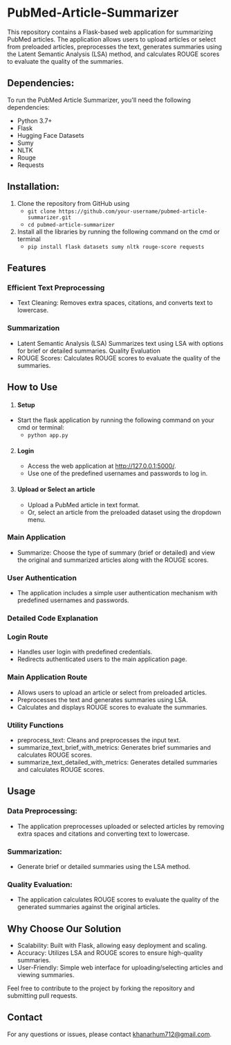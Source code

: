 # PubMed-Article-Summarizer
This repository contains a Flask-based web application for summarizing PubMed articles. The application allows users to upload articles or select from preloaded articles, preprocesses the text, generates summaries using the Latent Semantic Analysis (LSA) method, and calculates ROUGE scores to evaluate the quality of the summaries.
## Dependencies:
To run the PubMed Article Summarizer, you'll need the following dependencies:
- Python 3.7+
- Flask
- Hugging Face Datasets
- Sumy
- NLTK
- Rouge
- Requests

## Installation:
1. Clone the repository from GitHub using
    - ```git clone https://github.com/your-username/pubmed-article-summarizer.git```
    - ```cd pubmed-article-summarizer```
2. Install all the libraries by running the following command on the cmd or terminal
    - ```pip install flask datasets sumy nltk rouge-score requests```

## Features
### Efficient Text Preprocessing
   - Text Cleaning: Removes extra spaces, citations, and converts text to lowercase.
### Summarization
   - Latent Semantic Analysis (LSA) Summarizes text using LSA with options for brief or detailed summaries.
Quality Evaluation
   - ROUGE Scores: Calculates ROUGE scores to evaluate the quality of the summaries.

## How to Use
1. #### Setup
  - Start the flask application by running the following command on your cmd or terminal:
    - ```python app.py```
2. #### Login
      - Access the web application at http://127.0.0.1:5000/.
      - Use one of the predefined usernames and passwords to log in.
3. #### Upload or Select an article
      - Upload a PubMed article in text format.
      - Or, select an article from the preloaded dataset using the dropdown menu.

### Main Application
- Summarize: Choose the type of summary (brief or detailed) and view the original and summarized articles along with the ROUGE scores.

### User Authentication
- The application includes a simple user authentication mechanism with predefined usernames and passwords.

### Detailed Code Explanation
### Login Route
  - Handles user login with predefined credentials.
  - Redirects authenticated users to the main application page.
### Main Application Route
  - Allows users to upload an article or select from preloaded articles.
  - Preprocesses the text and generates summaries using LSA.
  - Calculates and displays ROUGE scores to evaluate the summaries.
### Utility Functions
  - preprocess_text: Cleans and preprocesses the input text.
  - summarize_text_brief_with_metrics: Generates brief summaries and calculates ROUGE scores.
  - summarize_text_detailed_with_metrics: Generates detailed summaries and calculates ROUGE scores.
## Usage

### Data Preprocessing:
  - The application preprocesses uploaded or selected articles by removing extra spaces and citations and converting text to lowercase.

### Summarization:
  - Generate brief or detailed summaries using the LSA method.

### Quality Evaluation:
  - The application calculates ROUGE scores to evaluate the quality of the generated summaries against the original articles.

## Why Choose Our Solution
  - Scalability: Built with Flask, allowing easy deployment and scaling.
  - Accuracy: Utilizes LSA and ROUGE scores to ensure high-quality summaries.
  - User-Friendly: Simple web interface for uploading/selecting articles and viewing summaries.

Feel free to contribute to the project by forking the repository and submitting pull requests.
## Contact
For any questions or issues, please contact khanarhum712@gmail.com.

















  
